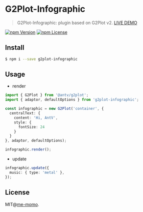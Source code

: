 # G2Plot-Infographic

> G2Plot-Infographic: plugin based on G2Plot v2. [LIVE DEMO](https://me-momo.github.io/G2Plot-Infographic/)

[![npm Version](https://img.shields.io/npm/v/g2plot-infographic.svg)](https://www.npmjs.com/package/g2plot-infographic)
[![npm License](https://img.shields.io/npm/l/g2plot-infographic.svg)](https://www.npmjs.com/package/g2plot-infographic)


## Install

```bash
$ npm i --save g2plot-infographic
```


## Usage

 - render

```ts
import { G2Plot } from '@antv/g2plot';
import { adaptor, defaultOptions } from 'g2plot-infographic';

const infographic = new G2Plot('container', {
  centralText: {
    content: 'Hi, AntV',
    style: {
      fontSize: 24
    }
  }
}, adaptor, defaultOptions);

infographic.render();
```

 - update

```ts
infographic.update({
  music: { type: 'metal' },
});
```


## License

MIT@[me-momo](https://github.com/me-momo).

